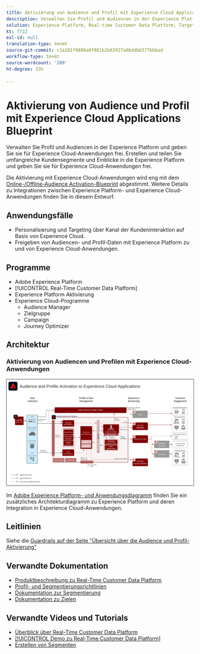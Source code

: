 ```yaml
---
title: Aktivierung von Audience und Profil mit Experience Cloud Applications Blueprint
description: Verwalten Sie Profil und Audiencen in der Experience Platform und geben Sie sie für Experience Cloud-Anwendungen frei.
solution: Experience Platform, Real-time Customer Data Platform, Target, Audience Manager, Analytics, Experience Cloud Services
kt: 7722
exl-id: null
translation-type: tm+mt
source-git-commit: c1a281f0808a0f081b2b63927a8bddb6377bbbad
workflow-type: tm+mt
source-wordcount: '289'
ht-degree: 33%

---
```


# Aktivierung von Audience und Profil mit Experience Cloud Applications Blueprint

Verwalten Sie Profil und Audiencen in der Experience Platform und geben Sie sie für Experience Cloud-Anwendungen frei. Erstellen und teilen Sie umfangreiche Kundensegmente und Einblicke in die Experience Platform und geben Sie sie für Experience Cloud-Anwendungen frei.

Die Aktivierung mit Experience Cloud-Anwendungen wird eng mit dem [Online-/Offline-Audience Activation-Blueprint](online-offline.md) abgestimmt. Weitere Details zu Integrationen zwischen Experience Platform- und Experience Cloud-Anwendungen finden Sie in diesem Entwurf.

## Anwendungsfälle

* Personalisierung und Targeting über Kanal der Kundeninteraktion auf Basis von Experience Cloud.
* Freigeben von Audiencen- und Profil-Daten mit Experience Platform zu und von Experience Cloud-Anwendungen.

## Programme

* Adobe Experience Platform
* [!UICONTROL Real-Time Customer Data Platform]
* Experience Platform Aktivierung
* Experience Cloud-Programme
   * Audience Manager
   * Zielgruppe
   * Campaign
   * Journey Optimizer

## Architektur

### Aktivierung von Audiencen und Profilen mit Experience Cloud-Anwendungen

<img src="assets/activation+apps.svg" alt="Referenzarchitektur für die Aktivierung von Audience und Profil mit Experience Cloud-Anwendungen" style="border:1px solid #4a4a4a" />

Im [Adobe Experience Platform- und Anwendungsdiagramm](https://experienceleague.adobe.com/docs/blueprints-learn/architecture/architecture-overview/platform-applications.html) finden Sie ein zusätzliches Architekturdiagramm zu Experience Platform und deren Integration in Experience Cloud-Anwendungen.

## Leitlinien

Siehe die [Guardrails auf der Seite &quot;Übersicht über die Audience und Profil-Aktivierung&quot;](overview.md)

## Verwandte Dokumentation

* [Produktbeschreibung zu Real-Time Customer Data Platform](https://helpx.adobe.com/de/legal/product-descriptions/real-time-customer-data-platform.html)
* [Profil- und Segmentierungsrichtlinien](https://experienceleague.adobe.com/docs/experience-platform/profile/guardrails.html?lang=de)
* [Dokumentation zur Segmentierung](https://experienceleague.adobe.com/docs/experience-platform/segmentation/api/streaming-segmentation.html?lang=de)
* [Dokumentation zu Zielen](https://experienceleague.adobe.com/docs/experience-platform/destinations/catalog/overview.html?lang=de)

## Verwandte Videos und Tutorials

* [Überblick über Real-Time Customer Data Platform](https://experienceleague.adobe.com/docs/platform-learn/tutorials/application-services/rtcdp/understanding-the-real-time-customer-data-platform.html?lang=de)
* [[!UICONTROL Demo zu Real-Time Customer Data Platform]](https://experienceleague.adobe.com/docs/platform-learn/tutorials/application-services/rtcdp/demo.html?lang=de)
* [Erstellen von Segmenten](https://experienceleague.adobe.com/docs/platform-learn/tutorials/segments/create-segments.html?lang=de)
